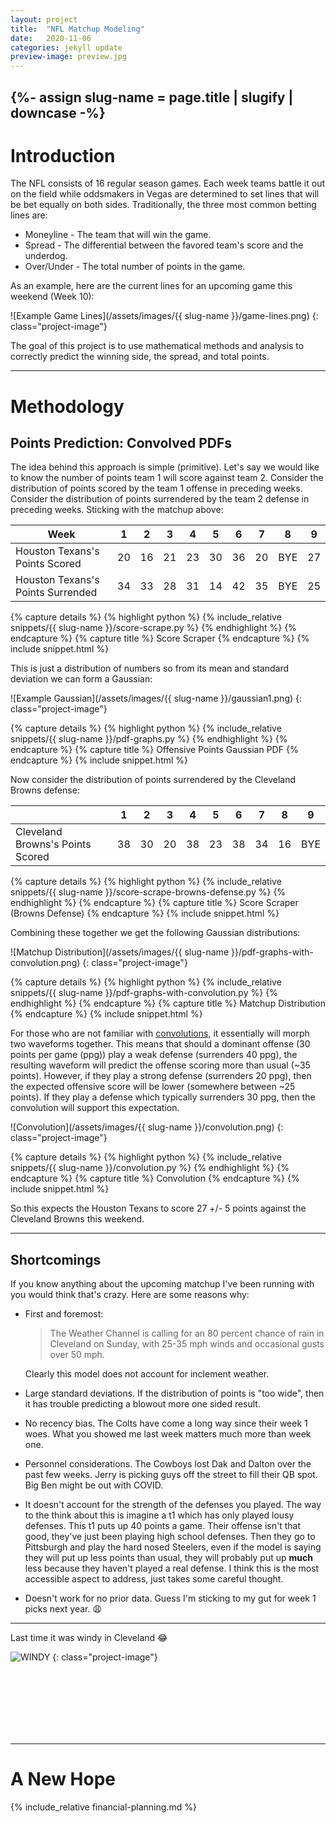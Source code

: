 ```yaml
---
layout: project
title:  "NFL Matchup Modeling"
date:   2020-11-06
categories: jekyll update
preview-image: preview.jpg
---
```


{%- assign slug-name = page.title | slugify | downcase -%}
---
# Introduction
The NFL consists of 16 regular season games. Each week teams battle it out on the field while oddsmakers in Vegas
are determined to set lines that will be bet equally on both sides. Traditionally, the three most common betting
lines are:

-  Moneyline - The team that will win the game.
-  Spread - The differential between the favored team's score and the underdog.
-  Over/Under - The total number of points in the game.

As an example, here are the current lines for an upcoming game this weekend (Week 10):


![Example Game Lines](/assets/images/{{ slug-name }}/game-lines.png)
{: class="project-image"}

The goal of this project is to use mathematical methods and analysis to correctly predict the winning side, the spread, and total points.

---

# Methodology

## Points Prediction: Convolved PDFs
The idea behind this approach is simple (primitive). Let's say we would like to know the number of points team 1
will score against team 2. Consider the distribution of points scored by the team 1 offense
in preceding weeks. Consider the distribution of points surrendered by the team 2 defense in preceding
 weeks. Sticking with the matchup above:


| Week                              |   1 |   2 |   3 |   4 |   5 |   6 |   7 | 8   |   9 |
|-----------------------------------|-----|-----|-----|-----|-----|-----|-----|-----|-----|
| Houston Texans's Points Scored    |  20 |  16 |  21 |  23 |  30 |  36 |  20 | BYE |  27 |
| Houston Texans's Points Surrended |  34 |  33 |  28 |  31 |  14 |  42 |  35 | BYE |  25 |


{% capture details %}
{% highlight python %}
{% include_relative snippets/{{ slug-name }}/score-scrape.py %}
{% endhighlight %}
{% endcapture %}
{% capture title %}
Score Scraper
{% endcapture %}
{% include snippet.html %}


This is just a distribution of numbers so from its mean and standard deviation
we can form a Gaussian:

![Example Gaussian](/assets/images/{{ slug-name }}/gaussian1.png)
{: class="project-image"}

{% capture details %}
{% highlight python %}
{% include_relative snippets/{{ slug-name }}/pdf-graphs.py %}
{% endhighlight %}
{% endcapture %}
{% capture title %}
Offensive Points Gaussian PDF
{% endcapture %}
{% include snippet.html %}


Now consider the distribution of points surrendered by the Cleveland Browns defense:

|                                  |   1 |   2 |   3 |   4 |   5 |   6 |   7 |   8 | 9   |
|----------------------------------|-----|-----|-----|-----|-----|-----|-----|-----|-----|
| Cleveland Browns's Points Scored |  38 |  30 |  20 |  38 |  23 |  38 |  34 |  16 | BYE |


{% capture details %}
{% highlight python %}
{% include_relative snippets/{{ slug-name }}/score-scrape-browns-defense.py %}
{% endhighlight %}
{% endcapture %}
{% capture title %}
Score Scraper (Browns Defense)
{% endcapture %}
{% include snippet.html %}

Combining these together we get the following Gaussian distributions:

![Matchup Distribution](/assets/images/{{ slug-name }}/pdf-graphs-with-convolution.png)
{: class="project-image"}

{% capture details %}
{% highlight python %}
{% include_relative snippets/{{ slug-name }}/pdf-graphs-with-convolution.py %}
{% endhighlight %}
{% endcapture %}
{% capture title %}
Matchup Distribution
{% endcapture %}
{% include snippet.html %}

For those who are not familiar with [convolutions](https://en.wikipedia.org/wiki/Convolution), it essentially will morph 
two waveforms together. This means that should a dominant offense (30 points per game (ppg)) play a weak defense (surrenders 40 ppg), the resulting 
waveform will predict the offense scoring more than usual (~35 points). However, if they play a strong defense (surrenders 20 ppg), then the expected offensive score will be lower (somewhere between ~25 points). If they play a defense which typically surrenders 30 ppg, then the convolution will 
support this expectation.

![Convolution](/assets/images/{{ slug-name }}/convolution.png)
{: class="project-image"}

{% capture details %}
{% highlight python %}
{% include_relative snippets/{{ slug-name }}/convolution.py %}
{% endhighlight %}
{% endcapture %}
{% capture title %}
Convolution
{% endcapture %}
{% include snippet.html %}

So this expects the Houston Texans to score 27 +/- 5 points against the Cleveland Browns this weekend. 

---

## Shortcomings

If you know anything about the upcoming matchup I've been running with you would think that's crazy. Here are some reasons why:

*  First and foremost:
    > The Weather Channel is calling for an 80 percent chance of rain in Cleveland on Sunday, with 25-35 mph winds and occasional gusts over 50 mph.

    Clearly this model does not account for inclement weather.
*  Large standard deviations. If the distribution of points is "too wide", then it has trouble predicting a blowout more one sided result.
*  No recency bias. The Colts have come a long way since their week 1 woes. What you showed me last week matters much more than week one.
*  Personnel considerations. The Cowboys lost Dak and Dalton over the past few weeks. Jerry is picking guys off the street to fill their QB spot. Big Ben might be out with COVID.
*  It doesn't account for the strength of the defenses you played. The way to the think about this is imagine a t1 which has only played lousy defenses. This t1 puts up 40 points a game. Their offense isn't that good, they've just been playing high school defenses. Then they go to Pittsburgh and play the hard nosed Steelers, even if the model is saying they will put up less points than usual, they will probably put up **much** less because they haven't played a real defense. I think this is the most accessible aspect to address, just takes some careful thought.
*  Doesn't work for no prior data. Guess I'm sticking to my gut for week 1 picks next year. 😩

---

Last time it was windy in Cleveland 😂

![WINDY](https://user-images.githubusercontent.com/29719483/99143552-2d3ae280-2613-11eb-82e9-941a41ad5a29.gif)
{: class="project-image"}

<br>
<br>
<br>
<br>
<br>
<br>

---

# A New Hope


{% include_relative financial-planning.md %}
